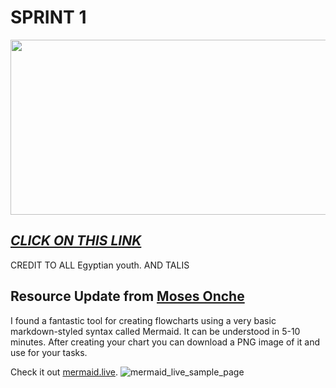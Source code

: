 # SPRINT 1

<img src= "https://encrypted-tbn0.gstatic.com/images?q=tbn:ANd9GcREBR4IHFsC7A4wL2cY9hx_e03ZzF5WATHH2Q&usqp=CAU" width="1200" height="280">


## ___[CLICK ON THIS LINK](https://drive.google.com/file/d/14y1mm3FYNIVwQ-Hpz2BxlU2g2yT1konE/view)___

CREDIT TO ALL Egyptian youth.
AND TALIS

## Resource Update from [Moses Onche]()
I found a fantastic tool for creating flowcharts using a very basic markdown-styled syntax called Mermaid. It can be understood in 5-10 minutes. After creating your chart you can download a PNG image of it and use for your tasks.

Check it out [mermaid.live](mermaid.live).
![mermaid_live_sample_page](https://github.com/Innocentsax/ALX-RESOURCES_FROM_BEGINNER_TO_ADVANCE/assets/23355078/1c3f2a96-ebc1-453b-a183-3bdb3b46693e)
